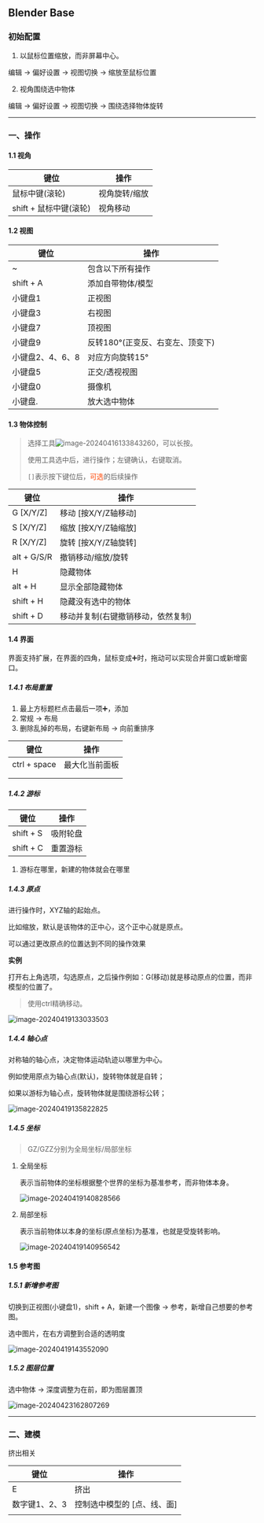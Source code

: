 ## Blender Base 

### 初始配置

1. 以鼠标位置缩放，而非屏幕中心。

编辑 → 偏好设置 → 视图切换 → 缩放至鼠标位置

2. 视角围绕选中物体

编辑 → 偏好设置 → 视图切换 → 围绕选择物体旋转

---



### 一、操作

#### 1.1 视角

| 键位                   | 操作          |
| ---------------------- | ------------- |
| 鼠标中键(滚轮)         | 视角旋转/缩放 |
| shift + 鼠标中键(滚轮) | 视角移动      |





#### 1.2 视图

| 键位             | 操作                             |
| ---------------- | -------------------------------- |
| ~                | 包含以下所有操作                 |
| shift + A        | 添加自带物体/模型                |
| 小键盘1          | 正视图                           |
| 小键盘3          | 右视图                           |
| 小键盘7          | 顶视图                           |
| 小键盘9          | 反转180°(正变反、右变左、顶变下) |
| 小键盘2、4、6、8 | 对应方向旋转15°                  |
| 小键盘5          | 正交/透视视图                    |
| 小键盘0          | 摄像机                           |
| 小键盘.          | 放大选中物体                     |





#### 1.3 物体控制

> 选择工具![image-20240416133843260](A:\Typora\TyporaPicture\image-20240416133843260.png)，可以长按。
>
> 使用工具选中后，进行操作；左键确认，右键取消。
>
> `[]`表示按下键位后，<font color="#f40">可选</font>的后续操作

| 键位        | 操作                               |
| ----------- | ---------------------------------- |
| G [X/Y/Z]   | 移动 [按X/Y/Z轴移动]               |
| S [X/Y/Z]   | 缩放 [按X/Y/Z轴缩放]               |
| R [X/Y/Z]   | 旋转 [按X/Y/Z轴旋转]               |
| alt + G/S/R | 撤销移动/缩放/旋转                 |
| H           | 隐藏物体                           |
| alt + H     | 显示全部隐藏物体                   |
| shift + H   | 隐藏没有选中的物体                 |
| shift + D   | 移动并复制(右键撤销移动，依然复制) |





#### 1.4 界面

界面支持扩展，在界面的四角，鼠标变成➕时，拖动可以实现合并窗口或新增窗口。

##### 1.4.1 布局重置

1. 最上方标题栏点击最后一项➕，添加
2. 常规 → 布局
3. 删除乱掉的布局，右键新布局 → 向前重排序

| 键位         | 操作           |
| ------------ | -------------- |
| ctrl + space | 最大化当前面板 |
|              |                |
|              |                |



##### 1.4.2 游标

| 键位      | 操作     |
| --------- | -------- |
| shift + S | 吸附轮盘 |
| shift + C | 重置游标 |

1. 游标在哪里，新建的物体就会在哪里





##### 1.4.3 原点

进行操作时，XYZ轴的起始点。

比如缩放，默认是该物体的正中心，这个正中心就是原点。

可以通过更改原点的位置达到不同的操作效果

**实例**

打开右上角选项，勾选原点，之后操作例如：G(移动)就是移动原点的位置，而非模型的位置了。

> 使用ctrl精确移动。

![image-20240419133033503](A:\Typora\TyporaPicture\image-20240419133033503.png)



##### 1.4.4 轴心点

对称轴的轴心点，决定物体运动轨迹以哪里为中心。

例如使用原点为轴心点(默认)，旋转物体就是自转；

如果以游标为轴心点，旋转物体就是围绕游标公转；

![image-20240419135822825](A:\Typora\TyporaPicture\image-20240419135822825.png)



##### 1.4.5 坐标

> GZ/GZZ分别为全局坐标/局部坐标

1. 全局坐标

   表示当前物体的坐标根据整个世界的坐标为基准参考，而非物体本身。

   ![image-20240419140828566](A:\Typora\TyporaPicture\image-20240419140828566.png)

2. 局部坐标

   表示当前物体以本身的坐标(原点坐标)为基准，也就是受旋转影响。

   ![image-20240419140956542](A:\Typora\TyporaPicture\image-20240419140956542.png)





#### 1.5 参考图

##### 1.5.1 新增参考图

切换到正视图(小键盘1)，shift + A，新建一个图像 → 参考，新增自己想要的参考图。

选中图片，在右方调整到合适的透明度

![image-20240419143552090](A:\Typora\TyporaPicture\image-20240419143552090.png)



##### 1.5.2 图层位置

选中物体 → 深度调整为在前，即为图层置顶

![image-20240423162807269](A:\Typora\TyporaPicture\image-20240423162807269.png)



---



### 二、建模

挤出相关

| 键位          | 操作                        |
| ------------- | --------------------------- |
| E             | 挤出                        |
| 数字键1、2、3 | 控制选中模型的 [点、线、面] |
|               |                             |

